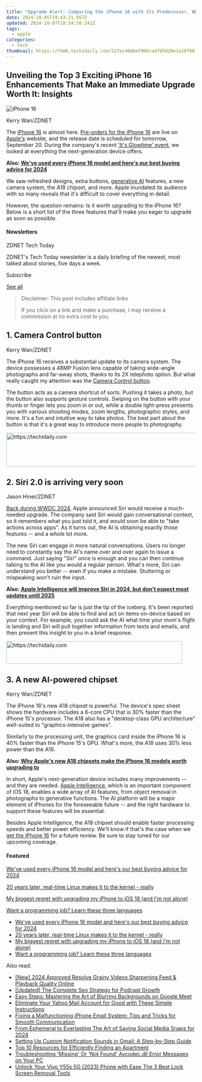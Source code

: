```yaml
---
title: "Upgrade Alert: Comparing the iPhone 16 with Its Predecessor, What Enthusiasts Should Know Before Switching!"
date: 2024-10-05T19:43:21.057Z
updated: 2024-10-07T18:54:58.241Z
tags:
  - apple
categories:
  - tech
thumbnail: https://thmb.techidaily.com/527ec40dbef906cadfd5828e1a10f887ec75fd463af4e51940397e62459c5f66.jpg
---
```


## Unveiling the Top 3 Exciting iPhone 16 Enhancements That Make an Immediate Upgrade Worth It: Insights

![iPhone 16](https://www.zdnet.com/a/img/resize/a466ecbc8ab25f05d56533a2c17d932407254529/2024/09/19/8da68e24-08b1-467a-9062-a90a96c1d879/dsc02198.jpg?auto=webp&width=1280)

Kerry Wan/ZDNET

The [iPhone 16](https://www.zdnet.com/article/buying-an-iphone-16-heres-which-models-are-most-in-demand-and-how-long-youll-have-to-wait/) is almost here. [Pre-orders for the iPhone 16](https://apple.sjv.io/c/159047/435031/7613?&sharedid=zdnet&partnerpropertyid=1980086&u=https%3A%2F%2Fwww.apple.com%2Fshop%2Fbuy-iphone%2Fiphone-16&subId1=zd-%5F%5FCOM%5FCLICK%5FID%5F%5F-dtp) are live on [Apple's](https://www.zdnet.com/topic/apple/) website, and the release date is scheduled for tomorrow, September 20\. During the company's recent ['It's Glowtime' event](https://www.zdnet.com/article/everything-announced-at-apples-iphone-16-glowup-event-ai-apple-watch-10-airpods-more/#link={), we looked at everything the next-generation device offers.

**Also: [We've used every iPhone 16 model and here's our best buying advice for 2024](https://www.zdnet.com/article/iphone-16-pro-max-buying-advice-2024/)**

We saw refreshed designs, extra buttons, [generative AI](https://www.zdnet.com/article/what-is-generative-ai-and-why-is-it-so-popular-heres-everything-you-need-to-know/) features, a new camera system, the A18 chipset, and more. Apple inundated its audience with so many reveals that it's difficult to cover everything in detail. 

However, the question remains: Is it worth upgrading to the iPhone 16? Below is a short list of the three features that'll make you eager to upgrade as soon as possible.

#### Newsletters

ZDNET Tech Today

ZDNET's Tech Today newsletter is a daily briefing of the newest, most talked about stories, five days a week.

 Subscribe

[See all](https://www.zdnet.com/newsletters/)

>  Disclaimer: This post includes affiliate links
>
>  If you click on a link and make a purchase, I may receive a commission at no extra cost to you.
>

## 1\. Camera Control button

Kerry Wan/ZDNET

The iPhone 16 receives a substantial update to its camera system. The device possesses a 48MP Fusion lens capable of taking wide-angle photographs and far-away shots, thanks to its 2X telephoto option. But what really caught my attention was the [Camera Control button](https://www.zdnet.com/article/every-iphone-16-model-features-a-new-camera-button-heres-what-it-can-do/).

The button acts as a camera shortcut of sorts. Pushing it takes a photo, but the button also supports gesture controls. Swiping on the button with your thumb or finger lets you zoom in or out, while a double light-press presents you with various shooting modes, zoom lengths, photographic styles, and more. It's a fun and intuitive way to take photos. The best part about the button is that it's a great way to introduce more people to photography.

<!-- affiliate ads begin -->
<a href="https://appsumo.8odi.net/c/5597632/2144281/7443" target="_top" id="2144281">
  <img src="//a.impactradius-go.com/display-ad/7443-2144281" border="0" alt="https://techidaily.com" width="728" height="90"/>
</a>
<img height="0" width="0" src="https://appsumo.8odi.net/i/5597632/2144281/7443" style="position:absolute;visibility:hidden;" border="0" />
<!-- affiliate ads end -->

## 2\. Siri 2.0 is arriving very soon

Jason Hiner/ZDNET

[Back during WWDC 2024](https://www.zdnet.com/article/every-new-feature-apple-unveiled-for-iphone-ipad-mac-and-more-this-fall-including-ai/), Apple announced Siri would receive a much-needed upgrade. The company said Siri would gain conversational context, so it remembers what you just told it, and would soon be able to "take actions across apps". As it turns out, the AI is obtaining exactly those features -- and a whole lot more.

The new Siri can engage in more natural conversations. Users no longer need to constantly say the AI's name over and over again to issue a command. Just saying "Siri" once is enough and you can then continue talking to the AI like you would a regular person. What's more, Siri can understand you better -- even if you make a mistake. Stuttering or mispeaking won't ruin the input. 

**Also: [Apple Intelligence will improve SIri in 2024, but don't expect most updates until 2025](https://www.zdnet.com/article/apple-intelligence-will-improve-siri-in-2024-but-dont-expect-most-updates-until-2025/)**

Everything mentioned so far is just the tip of the iceberg. It's been reported that next year Siri will be able to find and act on items on-device based on your context. For example, you could ask the AI what time your mom's flight is landing and Siri will pull together information from texts and emails, and then present this insight to you in a brief response.

<!-- affiliate ads begin -->
<a href="https://bluettius.sjv.io/c/5597632/2139110/17108" target="_top" id="2139110">
  <img src="//a.impactradius-go.com/display-ad/17108-2139110" border="0" alt="https://techidaily.com" width="468" height="60"/>
</a>
<img height="0" width="0" src="https://bluettius.sjv.io/i/5597632/2139110/17108" style="position:absolute;visibility:hidden;" border="0" />
<!-- affiliate ads end -->

## 3\. A new AI-powered chipset

Kerry Wan/ZDNET

The iPhone 16's new A18 chipset is powerful. The device's spec sheet shows the hardware includes a 6-core CPU that is 30% faster than the iPhone 15's processor. The A18 also has a "desktop-class GPU architecture" well-suited to "graphics-intensive games". 

Similarly to the processing unit, the graphics card inside the iPhone 16 is 40% faster than the iPhone 15's GPU. What's more, the A18 uses 30% less power than the A16.

**Also: [Why Apple's new A18 chipsets make the iPhone 16 models worth upgrading to](https://www.zdnet.com/article/why-apples-new-a18-chipsets-make-the-iphone-16-models-worth-upgrading-to/)**

In short, Apple's next-generation device includes many improvements -- and they are needed. [Apple Intelligence](https://www.zdnet.com/article/what-is-apple-intelligence-everything-to-know-about-ai-features-coming-to-iphones-macs-and-ipads/), which is an important component of iOS 18, enables a wide array of AI features, from object removal in photographs to generative functions. The AI platform will be a major element of iPhones for the foreseeable future -- and the right hardware to support these features will be essential.

Besides Apple Intelilgence, the A18 chipset should enable faster processing speeds and better power efficiency. We'll know if that's the case when we [get the iPhone 16](https://apple.sjv.io/c/159047/435031/7613?&sharedid=zdnet&partnerpropertyid=1980086&u=https%3A%2F%2Fwww.apple.com%2Fshop%2Fbuy-iphone%2Fiphone-16&subId1=zd-%5F%5FCOM%5FCLICK%5FID%5F%5F-dtp) for a future review. Be sure to stay tuned for our upcoming coverage.

#### Featured

[We've used every iPhone 16 model and here's our best buying advice for 2024](https://www.zdnet.com/article/iphone-16-pro-max-buying-advice-2024/ "We've used every iPhone 16 model and here's our best buying advice for 2024")

[20 years later, real-time Linux makes it to the kernel - really](https://www.zdnet.com/article/20-years-later-real-time-linux-makes-it-to-the-kernel-really/ "20 years later, real-time Linux makes it to the kernel - really")

[My biggest regret with upgrading my iPhone to iOS 18 (and I'm not alone)](https://www.zdnet.com/article/my-biggest-regret-with-upgrading-my-iphone-to-ios-18-and-im-not-alone/ "My biggest regret with upgrading my iPhone to iOS 18 (and I'm not alone)")

[Want a programming job? Learn these three languages](https://www.zdnet.com/article/want-a-programming-job-learn-these-three-languages/ "Want a programming job? Learn these three languages")

* [We've used every iPhone 16 model and here's our best buying advice for 2024](https://www.zdnet.com/article/iphone-16-pro-max-buying-advice-2024/ "We've used every iPhone 16 model and here's our best buying advice for 2024")
* [20 years later, real-time Linux makes it to the kernel - really](https://www.zdnet.com/article/20-years-later-real-time-linux-makes-it-to-the-kernel-really/ "20 years later, real-time Linux makes it to the kernel - really")
* [My biggest regret with upgrading my iPhone to iOS 18 (and I'm not alone)](https://www.zdnet.com/article/my-biggest-regret-with-upgrading-my-iphone-to-ios-18-and-im-not-alone/ "My biggest regret with upgrading my iPhone to iOS 18 (and I'm not alone)")
* [Want a programming job? Learn these three languages](https://www.zdnet.com/article/want-a-programming-job-learn-these-three-languages/ "Want a programming job? Learn these three languages")

<ins class="adsbygoogle"
     style="display:block"
     data-ad-format="autorelaxed"
     data-ad-client="ca-pub-7571918770474297"
     data-ad-slot="1223367746"></ins>

<ins class="adsbygoogle"
     style="display:block"
     data-ad-client="ca-pub-7571918770474297"
     data-ad-slot="8358498916"
     data-ad-format="auto"
     data-full-width-responsive="true"></ins>

<span class="atpl-alsoreadstyle">Also read:</span>
<div><ul>
<li><a href="https://facebook-videos.techidaily.com/new-2024-approved-resolve-grainy-videos-sharpening-feed-and-playback-quality-online/"><u>[New] 2024 Approved Resolve Grainy Videos Sharpening Feed & Playback Quality Online</u></a></li>
<li><a href="https://some-approaches.techidaily.com/updated-the-complete-seo-strategy-for-podcast-growth/"><u>[Updated] The Complete Seo Strategy for Podcast Growth</u></a></li>
<li><a href="https://technical-tips.techidaily.com/easy-steps-mastering-the-art-of-blurring-backgrounds-on-google-meet/"><u>Easy Steps: Mastering the Art of Blurring Backgrounds on Google Meet</u></a></li>
<li><a href="https://tech-renaissance.techidaily.com/eliminate-your-yahoo-mail-account-for-good-with-these-simple-instructions/"><u>Eliminate Your Yahoo Mail Account for Good with These Simple Instructions</u></a></li>
<li><a href="https://tech-renaissance.techidaily.com/fixing-a-malfunctioning-iphone-email-system-tips-and-tricks-for-smooth-communication/"><u>Fixing a Malfunctioning iPhone Email System: Tips and Tricks for Smooth Communication</u></a></li>
<li><a href="https://snapchat-videos.techidaily.com/from-ephemeral-to-everlasting-the-art-of-saving-social-media-snaps-for-2024/"><u>From Ephemeral to Everlasting The Art of Saving Social Media Snaps for 2024</u></a></li>
<li><a href="https://techtrends.techidaily.com/setting-up-custom-notification-sounds-in-gmail-a-step-by-step-guide/"><u>Setting Up Custom Notification Sounds in Gmail: A Step-by-Step Guide</u></a></li>
<li><a href="https://tech-renaissance.techidaily.com/top-10-resources-for-efficiently-finding-an-apartment/"><u>Top 10 Resources for Efficiently Finding an Apartment</u></a></li>
<li><a href="https://tech-renaissance.techidaily.com/troubleshooting-missing-or-not-found-avcodecdll-error-messages-on-your-pc/"><u>Troubleshooting 'Missing' Or 'Not Found' Avcodec.dll Error Messages on Your PC</u></a></li>
<li><a href="https://android-unlock.techidaily.com/unlock-your-vivo-y55s-5g-2023-phone-with-ease-the-3-best-lock-screen-removal-tools-by-drfone-android/"><u>Unlock Your Vivo Y55s 5G (2023) Phone with Ease The 3 Best Lock Screen Removal Tools</u></a></li>
</ul></div>

